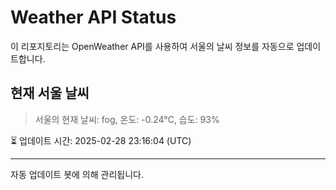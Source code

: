 
# Weather API Status

이 리포지토리는 OpenWeather API를 사용하여 서울의 날씨 정보를 자동으로 업데이트합니다.

## 현재 서울 날씨
> 서울의 현재 날씨: fog, 온도: -0.24°C, 습도: 93%

⏳ 업데이트 시간: 2025-02-28 23:16:04 (UTC)

---
자동 업데이트 봇에 의해 관리됩니다.
